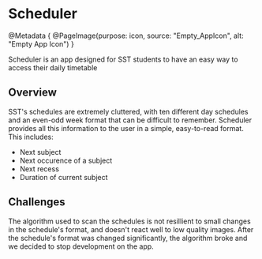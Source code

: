 # Scheduler

@Metadata {
    @PageImage(purpose: icon, source: "Empty_AppIcon", alt: "Empty App Icon")
}

Scheduler is an app designed for SST students to have an easy way to access their daily timetable

## Overview
SST's schedules are extremely cluttered, with ten different day schedules and an even-odd week format that
can be difficult to remember. Scheduler provides all this information to the user in a simple, easy-to-read format.
This includes:
- Next subject
- Next occurence of a subject
- Next recess
- Duration of current subject

## Challenges
The algorithm used to scan the schedules is not resillient to small changes in the schedule's format, and doesn't
react well to low quality images. After the schedule's format was changed significantly, the algorithm broke and
we decided to stop development on the app.